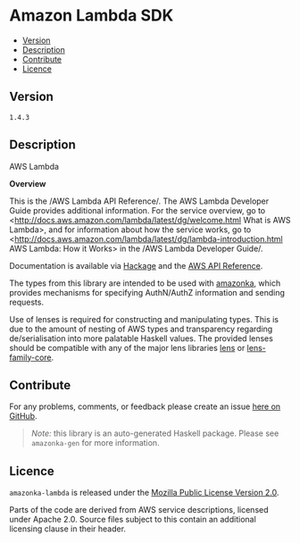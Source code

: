 # Amazon Lambda SDK

* [Version](#version)
* [Description](#description)
* [Contribute](#contribute)
* [Licence](#licence)


## Version

`1.4.3`


## Description

AWS Lambda

__Overview__

This is the /AWS Lambda API Reference/. The AWS Lambda Developer Guide provides additional information. For the service overview, go to <http://docs.aws.amazon.com/lambda/latest/dg/welcome.html What is AWS Lambda>, and for information about how the service works, go to <http://docs.aws.amazon.com/lambda/latest/dg/lambda-introduction.html AWS Lambda: How it Works> in the /AWS Lambda Developer Guide/.

Documentation is available via [Hackage](http://hackage.haskell.org/package/amazonka-lambda)
and the [AWS API Reference](https://aws.amazon.com/documentation/).

The types from this library are intended to be used with [amazonka](http://hackage.haskell.org/package/amazonka),
which provides mechanisms for specifying AuthN/AuthZ information and sending requests.

Use of lenses is required for constructing and manipulating types.
This is due to the amount of nesting of AWS types and transparency regarding
de/serialisation into more palatable Haskell values.
The provided lenses should be compatible with any of the major lens libraries
[lens](http://hackage.haskell.org/package/lens) or [lens-family-core](http://hackage.haskell.org/package/lens-family-core).

## Contribute

For any problems, comments, or feedback please create an issue [here on GitHub](https://github.com/brendanhay/amazonka/issues).

> _Note:_ this library is an auto-generated Haskell package. Please see `amazonka-gen` for more information.


## Licence

`amazonka-lambda` is released under the [Mozilla Public License Version 2.0](http://www.mozilla.org/MPL/).

Parts of the code are derived from AWS service descriptions, licensed under Apache 2.0.
Source files subject to this contain an additional licensing clause in their header.
